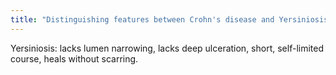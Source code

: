 ```yaml
---
title: "Distinguishing features between Crohn's disease and Yersiniosis?"
---
```

Yersiniosis: lacks lumen narrowing, lacks deep ulceration, short, self-limited course, heals without scarring.

